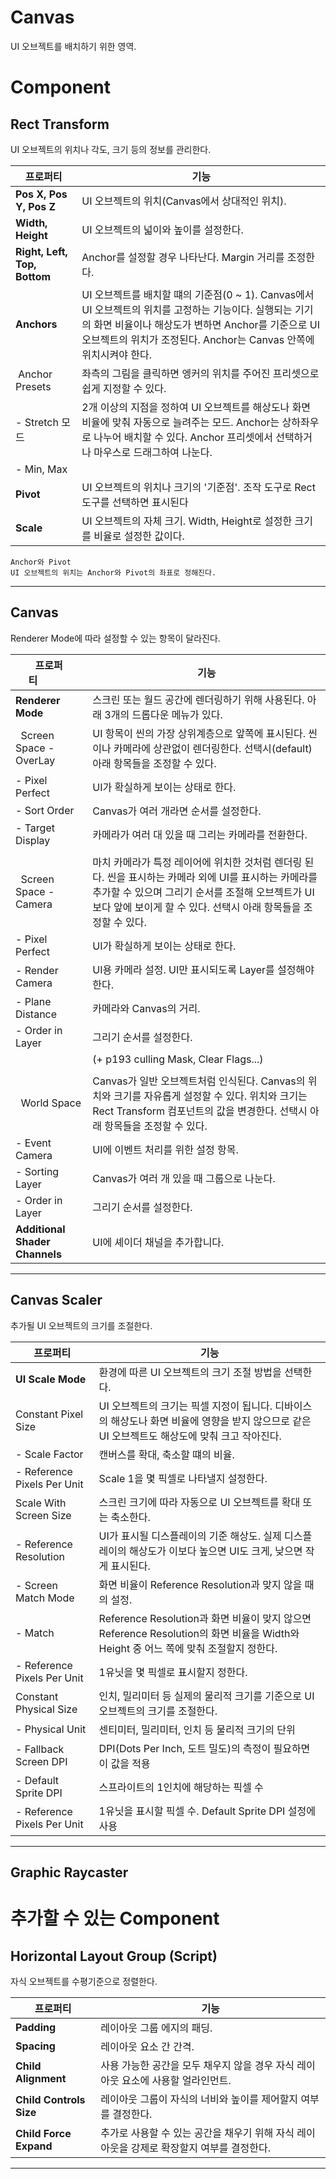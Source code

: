 # Canvas
UI 오브젝트를 배치하기 위한 영역.

# Component

## Rect Transform
UI 오브젝트의 위치나 각도, 크기 등의 정보를 관리한다.

프로퍼티     |기능 
-----------------------------------|--
__Pos X, Pos Y, Pos Z__ | UI 오브젝트의 위치(Canvas에서 상대적인 위치).
__Width, Height__ | UI 오브젝트의 넓이와 높이를 설정한다.
__Right, Left, Top, Bottom__ | Anchor를 설정할 경우 나타난다. Margin 거리를 조정한다.
__Anchors__ | UI 오브젝트를 배치할 떄의 기준점(0 ~ 1). Canvas에서 UI 오브젝트의 위치를 고정하는 기능이다. 실행되는 기기의 화면 비율이나 해상도가 변하면 Anchor를 기준으로 UI 오브젝트의 위치가 조정된다. Anchor는 Canvas 안쪽에 위치시켜야 한다. 
&nbsp;Anchor Presets | 좌측의 그림을 클릭하면 엥커의 위치를 주어진 프리셋으로 쉽게 지정할 수 있다.
|- Stretch 모드 | 2개 이상의 지점을 정하여 UI 오브젝트를 해상도나 화면 비율에 맞춰 자동으로 늘려주는 모드. Anchor는 상하좌우로 나누어 배치할 수 있다. Anchor 프리셋에서 선택하거나 마우스로 드래그하여 나눈다.
|- Min, Max | 
__Pivot__ | UI 오브젝트의 위치나 크기의 '기준점'. 조작 도구로 Rect 도구를 선택하면 표시된다
__Scale__ | UI 오브젝트의 자체 크기. Width, Height로 설정한 크기를 비율로 설정한 값이다.

    Anchor와 Pivot  
    UI 오브젝트의 위치는 Anchor와 Pivot의 좌표로 정해진다.
- - -



## Canvas
Renderer Mode에 따라 설정할 수 있는 항목이 달라진다.

프로퍼티&nbsp;&nbsp;&nbsp;&nbsp;&nbsp;&nbsp;&nbsp;&nbsp;&nbsp;&nbsp;&nbsp;&nbsp; | 기능
----------------|------------------
__Renderer Mode__| 스크린 또는 월드 공간에 렌더링하기 위해 사용된다. 아래 3개의 드롭다운 메뉴가 있다.
&nbsp;&nbsp;Screen Space - OverLay | UI 항목이 씬의 가장 상위계층으로 앞쪽에 표시된다. 씬이나 카메라에 상관없이 렌더링한다. 선택시(default) 아래 항목들을 조정할 수 있다.
|- Pixel Perfect | UI가 확실하게 보이는 상태로 한다.
|- Sort Order |Canvas가 여러 개라면 순서를 설정한다.
|- Target Display|카메라가 여러 대 있을 때 그리는 카메라를 전환한다.
||
&nbsp;&nbsp;Screen Space - Camera | 마치 카메라가 특정 레이어에 위치한 것처럼 렌더링 된다. 씬을 표시하는 카메라 외에 UI를 표시하는 카메라를 추가할 수 있으며 그리기 순서를 조절해 오브젝트가 UI보다 앞에 보이게 할 수 있다. 선택시 아래 항목들을 조정할 수 있다.
|- Pixel Perfect |UI가 확실하게 보이는 상태로 한다.
|- Render Camera |UI용 카메라 설정. UI만 표시되도록 Layer를 설정해야 한다.
|- Plane Distance |카메라와 Canvas의 거리.
|- Order in Layer |그리기 순서를 설정한다.
||(+ p193 culling Mask, Clear Flags...)
||
&nbsp;&nbsp;World Space | Canvas가 일반 오브젝트처럼 인식된다. Canvas의 위치와 크기를 자유롭게 설정할 수 있다. 위치와 크기는 Rect Transform 컴포넌트의 값을 변경한다.  선택시 아래 항목들을 조정할 수 있다.
|- Event Camera | UI에 이벤트 처리를 위한 설정 항목.
|- Sorting Layer | Canvas가 여러 개 있을 때 그룹으로 나눈다.
|- Order in Layer |그리기 순서를 설정한다.
__Additional Shader Channels__ | UI에 셰이더 채널을 추가합니다.
- - -



## Canvas Scaler
추가될 UI 오브젝트의 크기를 조절한다.

프로퍼티   |기능 
---------------------|----------
__UI Scale Mode__|환경에 따른 UI 오브젝트의 크기 조절 방법을 선택한다.
Constant Pixel Size| UI 오브젝트의 크기는 픽셀 지정이 됩니다. 디바이스의 해상도나 화면 비율에 영향을 받지 않으므로 같은 UI 오브젝트도 해상도에 맞춰 크고 작아진다.
|- Scale Factor               |캔버스를 확대, 축소할 떄의 비율.        
|- Reference Pixels Per Unit  |Scale 1을 몇 픽셀로 나타낼지 설정한다.
Scale With Screen Size| 스크린 크기에 따라 자동으로 UI 오브젝트를 확대 또는 축소한다.
|- Reference Resolution       |UI가 표시될 디스플레이의 기준 해상도. 실제 디스플레이의 해상도가 이보다 높으면 UI도 크게, 낮으면 작게 표시된다.|
|- Screen Match Mode          |화면 비율이 Reference Resolution과 맞지 않을 때의 설정.|
|- Match                      |Reference Resolution과 화면 비율이 맞지 않으면 Reference Resolution의 화면 비율을 Width와 Height 중 어느 쪽에 맞춰 조절할지 정한다.|
|- Reference Pixels Per Unit  |1유닛을 몇 픽셀로 표시할지 정한다.
Constant Physical Size| 인치, 밀리미터 등 실제의 물리적 크기를 기준으로 UI 오브젝트의 크기를 조절한다.
|- Physical Unit              |센티미터, 밀리미터, 인치 등 물리적 크기의 단위|
|- Fallback Screen DPI        |DPI(Dots Per Inch, 도트 밀도)의 측정이 필요하면 이 값을 적용|
|- Default Sprite DPI         |스프라이트의 1인치에 해당하는 픽셀 수|
|- Reference Pixels Per Unit  |1유닛을 표시할 픽셀 수. Default Sprite DPI 설정에 사용|
- - -



## Graphic Raycaster


# 추가할 수 있는 Component
## Horizontal Layout Group (Script)
자식 오브젝트를 수평기준으로 정렬한다.

프로퍼티|기능|
--|--
__Padding__ | 레이아웃 그룹 에지의 패딩.
__Spacing__ | 레이아웃 요소 간 간격.
__Child Alignment__ | 사용 가능한 공간을 모두 채우지 않을 경우 자식 레이아웃 요소에 사용할 얼라인먼트.
__Child Controls Size__ | 레이아웃 그룹이 자식의 너비와 높이를 제어할지 여부를 결정한다.
__Child Force Expand__ | 추가로 사용할 수 있는 공간을 채우기 위해 자식 레이아웃을 강제로 확장할지 여부를 결정한다.

- - -